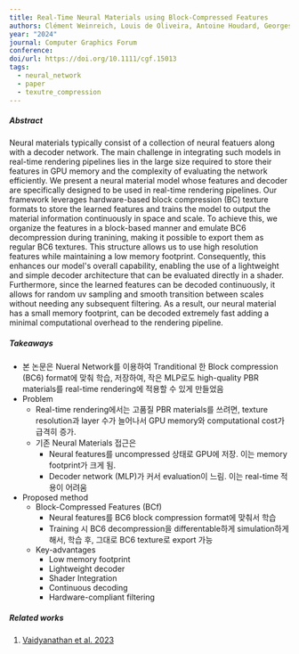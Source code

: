 ```yaml
---
title: Real-Time Neural Materials using Block-Compressed Features
authors: Clément Weinreich, Louis de Oliveira, Antoine Houdard, Georges Nader
year: "2024"
journal: Computer Graphics Forum
conference:
doi/url: https://doi.org/10.1111/cgf.15013
tags:
  - neural_network
  - paper
  - texutre_compression
---
```

##### Abstract 
Neural materials typically consist of a collection of neural featuers along with a decoder network. The main challenge in integrating such models in real-time rendering pipelines lies in the large size required to store their features in GPU memory and the complexity of evaluating the network efficiently. We present a neural material model whose features and decoder are specifically designed to be used in real-time rendering pipelines. Our framework leverages hardware-based block compression (BC) texture formats to store the learned features and trains the model to output the material information continuously in space and scale. To achieve this, we organize the features in a block-based manner and emulate BC6 decompression during tranining, making it possible to export them as regular BC6 textures. This structure allows us to use high resolution features while maintaining a low memory footprint. Consequently, this enhances our model's overall capability, enabling the use of a lightweight and simple decoder architecture that can be evaluated directly in a shader. Furthermore, since the learned features can be decoded continuously, it allows for random uv sampling and smooth transition between scales without needing any subsequent filtering. As a result, our neural material has a small memory footprint, can be decoded extremely fast adding a minimal computational overhead to the rendering pipeline.

##### Takeaways  
- 본 논문은 Nueral Network를 이용하여 Tranditional 한 Block compression (BC6) format에 맞춰 학습, 저장하여, 작은 MLP로도 high-quality PBR materials를 real-time rendering에 적용할 수 있게 만들었음
- Problem
	- Real-time rendering에서는 고품질 PBR materials를 쓰려면, texture resolution과 layer 수가 늘어나서 GPU memory와 computational cost가 급격히 증가.
	- 기존 Neural Materials 접근은
		- Neural features를 uncompressed 상태로 GPU에 저장. 이는 memory footprint가 크게 됨.
		- Decoder network (MLP)가 커서 evaluation이 느림. 이는 real-time 적용이 어려움
- Proposed method 
	- Block-Compressed Features (BCf)
		- Neural features를 BC6 block compression format에 맞춰서 학습
		- Training 시 BC6 decompression을 differentable하게 simulation하게 해서, 학습 후, 그대로 BC6 texture로 export 가능
	- Key-advantages
		- Low memory footprint
		- Lightweight decoder 
		- Shader Integration
		- Continuous decoding 
		- Hardware-compliant filtering 

##### Related works
1. [Vaidyanathan et al. 2023](Vaidyanathan%20et%20al.%202023.md)